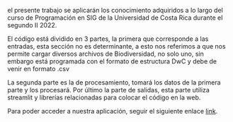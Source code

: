  el presente trabajo se aplicarán los conocimiento adquiridos a lo largo del curso de Programación en SIG de la Universidad de Costa Rica durante el segundo II 2022.

El código está dividido en 3 partes, la primera que corresponde a las entradas, esta sección no es determinante, a esto nos referimos a que nos permite cargar diversos archivos de Biodiversidad, no solo uno, sin embargo está programada con el formato de estructura DwC y debe de venir en formato .csv

La segunda parte es la de procesamiento, tomará los datos de la primera parte y los procesará. Por último la parte de salidas, esta parte utiliza streamlit y librerías relacionadas para colocar el código en la web.

Para poder acceder a nuestra aplicación, seguir el siguiente enlace [link]().
